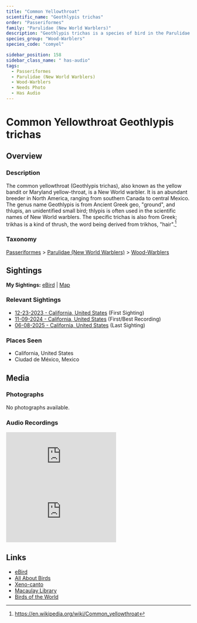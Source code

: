 ```yaml
---
title: "Common Yellowthroat"
scientific_name: "Geothlypis trichas"
order: "Passeriformes"
family: "Parulidae (New World Warblers)"
description: "Geothlypis trichas is a species of bird in the Parulidae (New World Warblers) family. It has been observed 15 times. It has been recorded."
species_group: "Wood-Warblers"
species_code: "comyel"

sidebar_position: 158
sidebar_class_name: " has-audio"
tags: 
  - Passeriformes
  - Parulidae (New World Warblers)
  - Wood-Warblers
  - Needs Photo
  - Has Audio
---
```


# Common Yellowthroat <span className='sci_name'>Geothlypis trichas</span>

## Overview

### Description
The common yellowthroat (Geothlypis trichas), also known as the yellow bandit or Maryland yellow-throat, is a New World warbler. It is an abundant breeder in North America, ranging from southern Canada to central Mexico. The genus name Geothlypis is from Ancient Greek geo, "ground", and thlupis, an unidentified small bird; thlypis is often used in the scientific names of New World warblers. The specific  trichas is also from Greek; trikhas is a kind of thrush, the word being derived from trikhos, "hair".[^1]

[^1]: https://en.wikipedia.org/wiki/Common_yellowthroat

### Taxonomy
[Passeriformes](/tags/passeriformes) > [Parulidae (New World Warblers)](/tags/parulidae-new-world-warblers) > [Wood-Warblers](/tags/wood-warblers)


## Sightings

**My Sightings:** [eBird](https://ebird.org/lifelist?r=world&time=life&spp=comyel) | [Map](/map?species_code=comyel)

### Relevant Sightings

* [12-23-2023 - California, United States](https://ebird.org/checklist/S157058117) (First Sighting)
* [11-09-2024 - California, United States](https://ebird.org/checklist/S202974271) (First/Best Recording)
* [06-08-2025 - California, United States](https://ebird.org/checklist/S248217323) (Last Sighting)

### Places Seen

* California, United States
* Ciudad de México, Mexico



## Media
### Photographs
No photographs available.

### Audio Recordings
<iframe className="audio_iframe" src="https://macaulaylibrary.org/asset/626557707/embed" frameBorder="0" allowFullScreen></iframe>
<iframe className="audio_iframe" src="https://macaulaylibrary.org/asset/626485734/embed" frameBorder="0" allowFullScreen></iframe>

## Links
* [eBird](https://ebird.org/species/comyel) 
* [All About Birds](https://www.allaboutbirds.org/guide/comyel) 
* [Xeno-canto](https://www.xeno-canto.org/species/geothlypis-trichas) 
* [Macaulay Library](https://search.macaulaylibrary.org/catalog?taxonCode=comyel&sort=rating_rank_desc)
* [Birds of the World](https://birdsoftheworld.org/bow/species/comyel)
